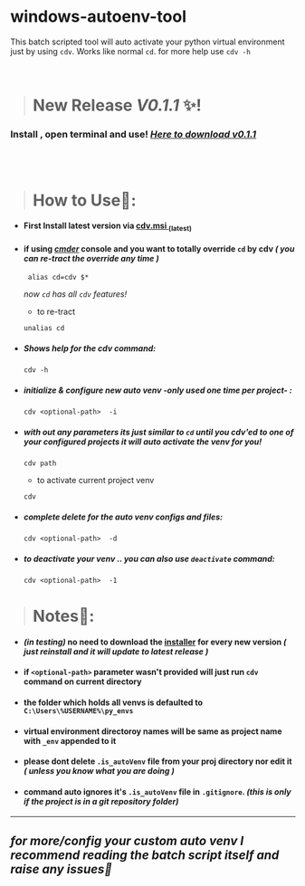 # windows-autoenv-tool
This batch scripted tool will auto activate your python virtual environment just by using `cdv`. Works like normal `cd`. for more help use `cdv -h`

<br>

> # New Release _V0.1.1_ ✨!
### Install , open terminal and use!  [_Here to download v0.1.1_](https://github.com/orsnaro/windows-autoenv-tool/releases/tag/v0.1.1)



<br>
<br>

> # How to Use🚀:

* #### First Install latest version via [cdv.msi <sub>(latest)</sub> ](https://github.com/orsnaro/windows-autoenv-tool/releases/latest/download/cdv.msi)

* #### if using [***cmder***](https://cmder.app/) console and you want to totally override `cd` by cdv _( you can re-tract the override any time )_
   ```batch
	alias cd=cdv $*
  ```
   _now `cd` has all `cdv` features!_
  
  * to re-tract
  ```batch
  unalias cd
  ```

* ##### Shows help for the cdv command:
   ```batch
   cdv -h
   ```
* #####  initialize & configure new auto venv -_only used one time per project_- :
  ```batch
  cdv <optional-path>  -i
  ```

* ##### with out any parameters its just similar to `cd` until you cdv'ed to one of your configured projects it will auto activate the venv for you!
   ```batch
   cdv path  
   ```          
	* to activate current project venv
	```batch
	cdv 
	```

* ##### complete delete  for the auto venv configs and files:
   ```batch
   cdv <optional-path>  -d
   ```

* ##### to deactivate your venv .. you can also use `deactivate` command:
  ```batch
  cdv <optional-path>  -1
  ```


> # Notes📝:
 * #### _(in testing)_ no need to download the [installer](https://github.com/orsnaro/windows-autoenv-tool/releases/latest) for every new version _( just reinstall and it will update to latest release )_
 * #### if `<optional-path>` parameter wasn't provided will just run `cdv` command on current directory
* #### the folder which holds all venvs is defaulted to `C:\Users\%USERNAME%\py_envs`
* #### virtual environment directoroy names will be same as project name with `_env` appended to it
*  #### please dont delete `.is_autoVenv` file from your proj directory nor edit it _( unless you know what you are doing )_
*  #### command auto ignores it's `.is_autoVenv` file in `.gitignore`. _(this is only if the project is in a git repository folder)_

---
 ##  _for more/config your custom auto venv I recommend reading the batch script itself and raise any issues💙_
